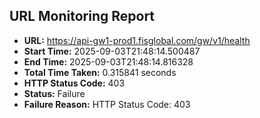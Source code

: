 ## URL Monitoring Report

- **URL:** https://api-gw1-prod1.fisglobal.com/gw/v1/health
- **Start Time:** 2025-09-03T21:48:14.500487
- **End Time:** 2025-09-03T21:48:14.816328
- **Total Time Taken:** 0.315841 seconds
- **HTTP Status Code:** 403
- **Status:** Failure
- **Failure Reason:** HTTP Status Code: 403
